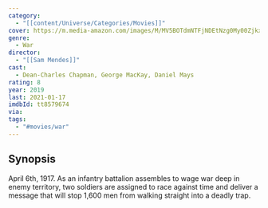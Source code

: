 ```yaml
---
category:
  - "[[content/Universe/Categories/Movies]]"
cover: https://m.media-amazon.com/images/M/MV5BOTdmNTFjNDEtNzg0My00ZjkxLTg1ZDAtZTdkMDc2ZmFiNWQ1XkEyXkFqcGdeQXVyNTAzNzgwNTg@._V1_SX300.jpg
genre:
  - War
director:
  - "[[Sam Mendes]]"
cast:
  - Dean-Charles Chapman, George MacKay, Daniel Mays
rating: 8
year: 2019
last: 2021-01-17
imdbId: tt8579674
via: 
tags:
  - "#movies/war"
---
```

## Synopsis

April 6th, 1917. As an infantry battalion assembles to wage war deep in enemy territory, two soldiers are assigned to race against time and deliver a message that will stop 1,600 men from walking straight into a deadly trap.






